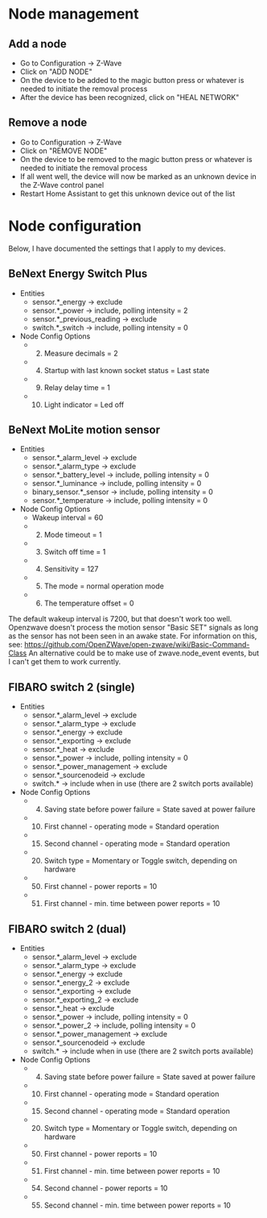 # Node management 

## Add a node

* Go to Configuration -> Z-Wave
* Click on "ADD NODE"
* On the device to be added to the magic button press or
  whatever is needed to initiate the removal process
* After the device has been recognized, click on "HEAL NETWORK"

## Remove a node

* Go to Configuration -> Z-Wave
* Click on "REMOVE NODE"
* On the device to be removed to the magic button press or
  whatever is needed to initiate the removal process
* If all went well, the device will now be marked as an unknown device
  in the Z-Wave control panel
* Restart Home Assistant to get this unknown device out of the list

# Node configuration

Below, I have documented the settings that I apply to my devices.

## BeNext Energy Switch Plus

* Entities
  * sensor.*_energy -> exclude
  * sensor.*_power -> include, polling intensity = 2
  * sensor.*_previous_reading -> exclude
  * switch.*_switch -> include, polling intensity = 0 
* Node Config Options
  * 2. Measure decimals = 2
  * 4. Startup with last known socket status = Last state
  * 9. Relay delay time = 1
  * 10. Light indicator = Led off

## BeNext MoLite motion sensor

* Entities
  * sensor.*_alarm_level -> exclude
  * sensor.*_alarm_type -> exclude
  * sensor.*_battery_level -> include, polling intensity = 0
  * sensor.*_luminance -> include, polling intensity = 0
  * binary_sensor.*_sensor -> include, polling intensity = 0
  * sensor.*_temperature -> include, polling intensity = 0
* Node Config Options
  * Wakeup interval = 60
  * 2. Mode timeout = 1
  * 3. Switch off time = 1
  * 4. Sensitivity = 127
  * 5. The mode = normal operation mode
  * 6. The temperature offset = 0

The default wakeup interval is 7200, but that doesn't work too well.
Openzwave doesn't process the motion sensor "Basic SET" signals as
long as the sensor has not been seen in an awake state.
For information on this, see:
https://github.com/OpenZWave/open-zwave/wiki/Basic-Command-Class
An alternative could be to make use of zwave.node_event events, but
I can't get them to work currently.

## FIBARO switch 2 (single)

* Entities
  * sensor.*_alarm_level -> exclude
  * sensor.*_alarm_type -> exclude
  * sensor.*_energy -> exclude
  * sensor.*_exporting -> exclude
  * sensor.*_heat -> exclude
  * sensor.*_power -> include, polling intensity = 0
  * sensor.*_power_management -> exclude
  * sensor.*_sourcenodeid -> exclude
  * switch.* -> include when in use (there are 2 switch ports available)
* Node Config Options
  * 4. Saving state before power failure = State saved at power failure
  * 10. First channel - operating mode = Standard operation
  * 15. Second channel - operating mode = Standard operation
  * 20. Switch type = Momentary or Toggle switch, depending on hardware
  * 50. First channel - power reports = 10
  * 51. First channel - min. time between power reports = 10

## FIBARO switch 2 (dual)

* Entities
  * sensor.*_alarm_level -> exclude
  * sensor.*_alarm_type -> exclude
  * sensor.*_energy -> exclude
  * sensor.*_energy_2 -> exclude
  * sensor.*_exporting -> exclude
  * sensor.*_exporting_2 -> exclude
  * sensor.*_heat -> exclude
  * sensor.*_power -> include, polling intensity = 0
  * sensor.*_power_2 -> include, polling intensity = 0
  * sensor.*_power_management -> exclude
  * sensor.*_sourcenodeid -> exclude
  * switch.* -> include when in use (there are 2 switch ports available)
* Node Config Options
  * 4. Saving state before power failure = State saved at power failure
  * 10. First channel - operating mode = Standard operation
  * 15. Second channel - operating mode = Standard operation
  * 20. Switch type = Momentary or Toggle switch, depending on hardware
  * 50. First channel - power reports = 10
  * 51. First channel - min. time between power reports = 10
  * 54. Second channel - power reports = 10
  * 55. Second channel - min. time between power reports = 10
